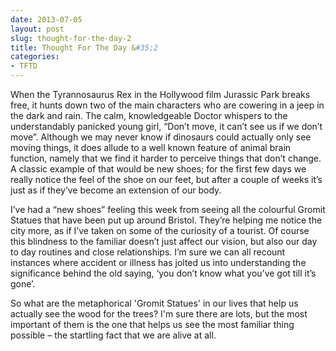 ```yaml
---
date: 2013-07-05
layout: post
slug: thought-for-the-day-2
title: Thought For The Day &#35;2
categories:
- TFTD
---
```


When the Tyrannosaurus Rex in the Hollywood film Jurassic Park breaks free, it hunts down two of the main characters who are cowering in a jeep in the dark and rain. The calm, knowledgeable Doctor whispers to the understandably panicked young girl, “Don’t move, it can’t see us if we don’t move”. Although we may never know if dinosaurs could actually only see moving things, it does allude to a well known feature of animal brain function, namely that we find it harder to perceive things that don’t change. A classic example of that would be new shoes; for the first few days we really notice the feel of the shoe on our feet, but after a couple of weeks it’s just as if they’ve become an extension of our body.

I’ve had a “new shoes” feeling this week from seeing all the colourful Gromit Statues that have been put up around Bristol. They’re helping me notice the city more, as if I’ve taken on some of the curiosity of a tourist. Of course this blindness to the familiar doesn’t just affect our vision, but also our day to day routines and close relationships. I’m sure we can all recount instances where accident or illness has jolted us into understanding the significance behind the old saying, ‘you don’t know what you’ve got till it’s gone’.

So what are the metaphorical 'Gromit Statues' in our lives that help us actually see the wood for the trees? I'm sure there are lots, but the most important of them is the one that helps us see the most familiar thing possible – the startling fact that we are alive at all.

